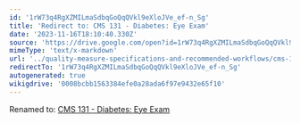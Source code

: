 ```yaml
---
id: '1rW73q4RgXZMILmaSdbqGoQqQVkl9eXloJVe_ef-n_Sg'
title: 'Redirect to: CMS 131 - Diabetes: Eye Exam'
date: '2023-11-16T18:10:40.330Z'
source: 'https://drive.google.com/open?id=1rW73q4RgXZMILmaSdbqGoQqQVkl9eXloJVe_ef-n_Sg'
mimeType: 'text/x-markdown'
url: '../quality-measure-specifications-and-recommended-workflows/cms-131-diabetes-eye-exam.md'
redirectTo: '1rW73q4RgXZMILmaSdbqGoQqQVkl9eXloJVe_ef-n_Sg'
autogenerated: true
wikigdrive: '0008bcbb1563384efe0a28ada6f97e9432e65f10'
---
```

Renamed to: [CMS 131 - Diabetes: Eye Exam](../quality-measure-specifications-and-recommended-workflows/cms-131-diabetes-eye-exam.md)
